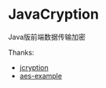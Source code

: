 JavaCryption
============

Java版前端数据传输加密


Thanks:
- [jcryption][1]
- [aes-example][2]


[1]: http://www.jcryption.org/
[2]: https://github.com/mpetersen/aes-example

